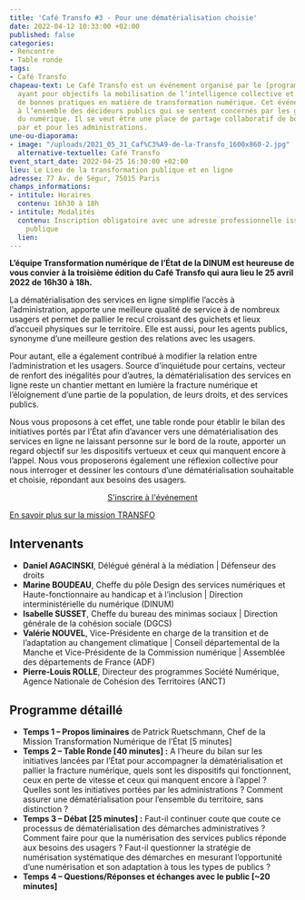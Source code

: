 ```yaml
---
title: 'Café Transfo #3 - Pour une dématérialisation choisie'
date: 2022-04-12 10:33:00 +02:00
published: false
categories:
- Rencontre
- Table ronde
tags:
- Café Transfo
chapeau-text: Le Café Transfo est un événement organisé par le [programme TECH.GOUV](https://www.numerique.gouv.fr/actualites/tech-gouv-accelerer-la-transformation-numerique-du-service-public/)
  ayant pour objectifs la mobilisation de l’intelligence collective et la diffusion
  de bonnes pratiques en matière de transformation numérique. Cet événement est destiné
  à l’ensemble des décideurs publics qui se sentent concernés par les grands enjeux
  du numérique. Il se veut être une place de partage collaboratif de bonnes pratiques
  par et pour les administrations.
une-ou-diaporama:
- image: "/uploads/2021_05_31_Caf%C3%A9-de-la-Transfo_1600x860-2.jpg"
  alternative-textuelle: Café Transfo
event_start_date: 2022-04-25 16:30:00 +02:00
lieu: Le Lieu de la transformation publique et en ligne
adresse: 77 Av. de Ségur, 75015 Paris
champs_informations:
- intitule: Horaires
  contenu: 16h30 à 18h
- intitule: Modalités
  contenu: Inscription obligatoire avec une adresse professionnelle issue de la fonction
    publique
  lien: 
---
```


**L’équipe Transformation numérique de l’État de la DINUM est heureuse de vous convier à la troisième édition du Café Transfo qui aura lieu le 25 avril 2022 de 16h30 à 18h.**

La dématérialisation des services en ligne simplifie l’accès à l’administration, apporte une meilleure qualité de service à de nombreux usagers et permet de pallier le recul croissant des guichets et lieux d’accueil physiques sur le territoire. Elle est aussi, pour les agents publics, synonyme d’une meilleure gestion des relations avec les usagers.

Pour autant, elle a également contribué à modifier la relation entre l’administration et les usagers. Source d’inquiétude pour certains, vecteur de renfort des inégalités pour d’autres, la dématérialisation des services en ligne reste un chantier mettant en lumière la fracture numérique et l’éloignement d’une partie de la population, de leurs droits, et des services publics. 

Nous vous proposons à cet effet, une table ronde pour établir le bilan des initiatives portés par l’État afin d’avancer vers une dématérialisation des services en ligne ne laissant personne sur le bord de la route, apporter un regard objectif sur les dispositifs vertueux et ceux qui manquent encore à l’appel. Nous vous proposerons également une réflexion collective pour nous interroger et dessiner les contours d’une dématérialisation souhaitable et choisie, répondant aux besoins des usagers.

<p align="center"><a href="https://www.eventbrite.fr/e/billets-le-numerique-au-service-des-politiques-publiques-de-jeunesse-168711525715" class="button">S'inscrire à l'événement</a></p>

[En savoir plus sur la mission TRANSFO](https://www.numerique.gouv.fr/services/conseil-strategie-transformation-numerique/)

## Intervenants

* **Daniel AGACINSKI**, Délégué général à la médiation | Défenseur des droits
* **Marine BOUDEAU**, Cheffe du pôle Design des services numériques et Haute-fonctionnaire au handicap et à l’inclusion | Direction interministérielle du numérique (DINUM)
* **Isabelle SUSSET**, Cheffe du bureau des minimas sociaux | Direction générale de la
cohésion sociale (DGCS)
* **Valérie NOUVEL**, Vice-Présidente en charge de la transition et de l’adaptation au changement climatique | Conseil départemental de la Manche et Vice-Présidente de la Commission numérique | Assemblée des départements de France (ADF)
* **Pierre-Louis ROLLE**, Directeur des programmes Société Numérique, Agence Nationale de Cohésion des Territoires (ANCT)

## Programme détaillé

* **Temps 1 – Propos liminaires** de Patrick Ruetschmann, Chef de la Mission Transformation Numérique de l’État [5 minutes]
* **Temps 2 – Table Ronde [40 minutes] :** A l’heure du bilan sur les initiatives lancées par l’État pour accompagner la dématérialisation et pallier la fracture numérique, quels sont les dispositifs qui fonctionnent, ceux en perte de vitesse et ceux qui manquent encore à l’appel ? Quelles sont les initiatives portées par les administrations ? Comment assurer une dématérialisation pour l’ensemble du territoire, sans distinction ?
* **Temps 3 – Débat [25 minutes] :** Faut-il continuer coute que coute ce processus de dématérialisation des démarches administratives ? Comment faire pour que la numérisation des services publics réponde aux besoins des usagers ? Faut-il questionner la stratégie de numérisation systématique des démarches en mesurant l’opportunité d’une numérisation et son adaptation à tous les types de publics ?
* **Temps 4 – Questions/Réponses et échanges avec le public [~20 minutes]**
